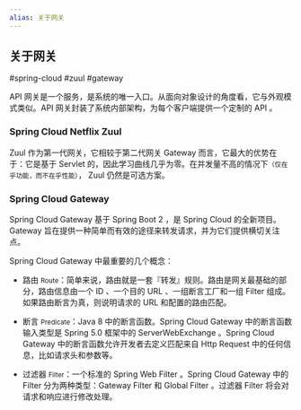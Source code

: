 ```yaml
---
alias: 关于网关
---
```


## 关于网关

#spring-cloud  #zuul #gateway 

API 网关是一个服务，是系统的唯一入口。从面向对象设计的角度看，它与外观模式类似。API 网关封装了系统内部架构，为每个客户端提供一个定制的 API 。

### Spring Cloud Netflix Zuul

Zuul 作为第一代网关，它相较于第二代网关 Gateway 而言，它最大的优势在于：它是基于 Servlet 的，因此学习曲线几乎为零。在并发量不高的情况下<small>（仅在乎功能，而不在乎性能）</small>， Zuul 仍然是可选方案。

### Spring Cloud Gateway 

Spring Cloud Gateway 基于 Spring Boot 2 ，是 Spring Cloud 的全新项目。Gateway 旨在提供一种简单而有效的途径来转发请求，并为它们提供横切关注点。

Spring Cloud Gateway 中最重要的几个概念：

- 路由 <small>Route</small>：简单来说，路由就是一套『转发』规则。路由是网关最基础的部分，路由信息由一个 ID 、一个目的 URL 、一组断言工厂和一组 Filter 组成。如果路由断言为真，则说明请求的 URL 和配置的路由匹配。

- 断言 <small>Predicate</small>：Java 8 中的断言函数。Spring Cloud Gateway 中的断言函数输入类型是 Spring 5.0 框架中的 ServerWebExchange 。Spring Cloud Gateway 中的断言函数允许开发者去定义匹配来自 Http Request 中的任何信息，比如请求头和参数等。

- 过滤器 <small>Filter</small>：一个标准的 Spring Web Filter 。Spring Cloud Gateway 中的 Filter 分为两种类型：Gateway Filter 和 Global Filter 。过滤器 Filter 将会对请求和响应进行修改处理。
